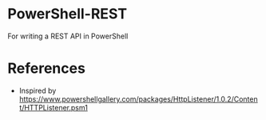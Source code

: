 # PowerShell-REST
For writing a REST API in PowerShell

# References
- Inspired by https://www.powershellgallery.com/packages/HttpListener/1.0.2/Content/HTTPListener.psm1
